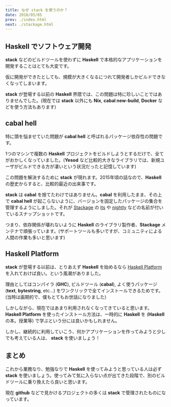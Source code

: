 ```yaml
---
title: なぜ stack を使うのか？
date: 2018/05/05
prev: ./index.html
next: ./stackage.html
---
```


## Haskell でソフトウェア開発

**stack** などのビルドツールを使わずに **Haskell** で本格的なアプリケーションを開発することはとても大変です。

仮に開発ができたとしても、規模が大きくなるにつれて開発者しかビルドできなくなってしまいます。

**stack** が登場する以前の **Haskell** 界隈では、この問題は特に珍しいことではありませんでした。(現在では **stack** 以外にも **Nix**, **cabal new-build**, **Docker** などを使う方法もあります)

## cabal hell

特に頭を悩ませていた問題が **cabal hell** と呼ばれるパッケージ依存性の問題です。

1つのマシンで複数の **Haskell** プロジェクトをビルドしようとするだけで、全てがおかしくなっていました。(**Yesod** など比較的大きなライブラリでは、新規ユーザがビルドできる方が凄いという状況だったと記憶しています)

この問題を解決するために **stack** が現れます。2015年頃の話なので、**Haskell** の歴史からすると、比較的最近の出来事です。

**stack** は **cabal** を捨てたわけではありません。**cabal** を利用したまま、その上で **cabal hell** が起こらないように、バージョンを固定したパッケージの集合を管理するようにしました。それが [Stackage](https://www.stackage.org/) の [lts](https://www.stackage.org/lts) や [nightly](https://www.stackage.org/nightly) などの名前が付いているスナップショットです。

つまり、依存関係が壊れないように **Haskell** のライブラリ製作者、**Stackage** メンテナで頑張っています。(サポートツールも多いですが、コミュニティによる人間の作業も多いと思います)

## Haskell Platform

**stack** が登場する以前は、とりあえず **Haskell** を始めるなら [Haskell Platform](https://www.haskell.org/platform/) を入れておけば良い。という風潮がありました。

理由としてはコンパイラ (**GHC**), ビルドツール (**cabal**), よく使うパッケージ (**text**, **bytestring**, etc...) をワンクリックで全てインストールできるためです。(当時は画期的で、僕もとてもお世話になりました)

しかしながら、現在ではあまり利用されなくなってきていると思います。**Haskell Platform** を使ったインストール方法は、一時的に **Haskell** を (**Haskell** の本。授業等) で学ぶという分には良いかもしれません。

しかし、継続的に利用していこう、何かアプリケーションを作ってみようと少しでも考えている人は、 **stack** を使いましょう！

## まとめ

これから業務なり、勉強なりで **Haskell** を使ってみようと思っている人は必ず **stack** を使いましょう。使ってみて気に入らない点が出てきた段階で、別のビルドツールに乗り換えたら良いと思います。

現在 **github** などで見かけるプロジェクトの多くは **stack** で管理されたものになっています。